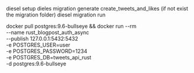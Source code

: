 diesel setup
dieles migration generate create_tweets_and_likes (if not exist the migration folder)
diesel migration run

docker pull postgres:9.6-bullseye && 
docker run --rm \
--name rust_blogpost_auth_async \
--publish 127.0.0.1:5432:5432 \
-e POSTGRES_USER=user \
-e POSTGRES_PASSWORD=1234 \
-e POSTGRES_DB=tweets_api_rust \
-d postgres:9.6-bullseye